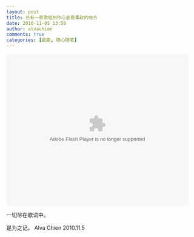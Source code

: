 ```yaml
---
layout: post
title: 总有一首歌唱到你心底最柔软的地方
date: 2010-11-05 13:58
author: alvachien
comments: true
categories: [歌曲, 随心随笔]
---
```

<object classid="clsid:d27cdb6e-ae6d-11cf-96b8-444553540000" width="480" height="400" codebase="http://download.macromedia.com/pub/shockwave/cabs/flash/swflash.cab#version=6,0,40,0"><param name="align" value="middle" /><param name="src" value="http://player.youku.com/player.php/sid/XNDUyNjE4ODg=/v.swf" /><param name="quality" value="high" /><embed type="application/x-shockwave-flash" width="480" height="400" src="http://player.youku.com/player.php/sid/XNDUyNjE4ODg=/v.swf" quality="high" align="middle"></embed></object>

一切尽在歌词中。

是为之记。
Alva Chien
2010.11.5

